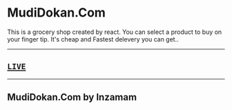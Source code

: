 # MudiDokan.Com

This is a grocery shop created by react. You can select a product to buy on your finger tip. It's cheap and Fastest delevery you can get..

---

## [`LIVE`](https://mudidokan-fullstack.web.app/)

---

## MudiDokan.Com by Inzamam
